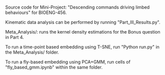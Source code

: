Source code for Mini-Project: "Descending commands driving limbed behaviours" for BIOENG-456.

Kinematic data analysis can be performed by running "Part_III_Results.py".

Meta_Analysis/: runs the kernel density estimations for the Bonus question in Part 4.

To run a time-point based embedding using T-SNE, run "Python run.py" in the Meta_Analysis/ folder.

To run a fly-based embedding using PCA+GMM, run cells of "fly_based_gmm.ipynb" within the same folder.
